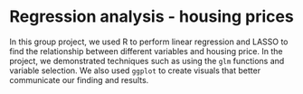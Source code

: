 # Regression analysis - housing prices

In this group project, we used R to perform linear regression and LASSO to find the relationship between different variables and housing price. In the project, we demonstrated techniques such as using the `glm` functions and variable selection. We also used `ggplot` to create visuals that better communicate our finding and results.
